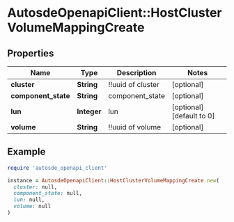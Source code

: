 # AutosdeOpenapiClient::HostClusterVolumeMappingCreate

## Properties

| Name | Type | Description | Notes |
| ---- | ---- | ----------- | ----- |
| **cluster** | **String** | !!uuid of cluster | [optional] |
| **component_state** | **String** | component_state | [optional] |
| **lun** | **Integer** | lun | [optional][default to 0] |
| **volume** | **String** | !!uuid of volume | [optional] |

## Example

```ruby
require 'autosde_openapi_client'

instance = AutosdeOpenapiClient::HostClusterVolumeMappingCreate.new(
  cluster: null,
  component_state: null,
  lun: null,
  volume: null
)
```

